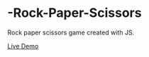 # -Rock-Paper-Scissors
Rock paper scissors game created with JS.

[Live Demo](https://vanilla179.github.io/-Rock-Paper-Scissors/)
